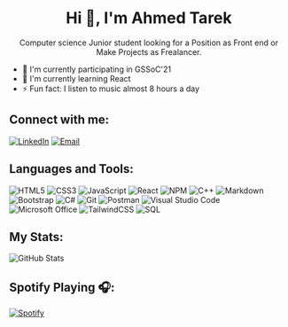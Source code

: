 <h1 align="center">Hi 👋, I'm Ahmed Tarek</h1>

<p align="center">Computer science Junior student looking for a Position as Front end or Make Projects as Frealancer.</p>

- 🔭 I'm currently participating in GSSoC'21
- 🌱 I'm currently learning React
- ⚡ Fun fact: I listen to music almost 8 hours a day

## Connect with me:
[![LinkedIn](https://img.shields.io/badge/LinkedIn-blue?style=for-the-badge&logo=linkedin)](https://linkedin.com/in/yourusername)
[![Email](https://img.shields.io/badge/Email-D14836?style=for-the-badge&logo=gmail&logoColor=white)](mailto:r7oney@gmail.com)

## Languages and Tools:
![HTML5](https://img.shields.io/badge/html5-%23E34F26.svg?style=for-the-badge&logo=html5&logoColor=white)
![CSS3](https://img.shields.io/badge/css3-%231572B6.svg?style=for-the-badge&logo=css3&logoColor=white)
![JavaScript](https://img.shields.io/badge/javascript-%23323330.svg?style=for-the-badge&logo=javascript&logoColor=%23F7DF1E)
![React](https://img.shields.io/badge/react-%2320232a.svg?style=for-the-badge&logo=react&logoColor=%2361DAFB)
![NPM](https://img.shields.io/badge/npm-%23000000.svg?style=for-the-badge&logo=npm&logoColor=white)
![C++](https://img.shields.io/badge/C++-%2300599C.svg?style=for-the-badge&logo=c%2B%2B&logoColor=white)
![Markdown](https://img.shields.io/badge/markdown-%23000000.svg?style=for-the-badge&logo=markdown&logoColor=white)
![Bootstrap](https://img.shields.io/badge/bootstrap-%23563D7C.svg?style=for-the-badge&logo=bootstrap&logoColor=white)
![C#](https://img.shields.io/badge/c%23-%23239120.svg?style=for-the-badge&logo=c-sharp&logoColor=white)
![Git](https://img.shields.io/badge/git-%23F05033.svg?style=for-the-badge&logo=git&logoColor=white)
![Postman](https://img.shields.io/badge/Postman-FF6C37?style=for-the-badge&logo=postman&logoColor=white)
![Visual Studio Code](https://img.shields.io/badge/VisualStudioCode-0078d7?style=for-the-badge&logo=visualstudiocode&logoColor=white)
![Microsoft Office](https://img.shields.io/badge/Microsoft_Office-D83B01?style=for-the-badge&logo=microsoft-office&logoColor=white)
![TailwindCSS](https://img.shields.io/badge/tailwindcss-%2338B2AC.svg?style=for-the-badge&logo=tailwind-css&logoColor=white)
![SQL](https://img.shields.io/badge/sql-%2300f.svg?style=for-the-badge&logo=amazon-dynamodb&logoColor=white)

## My Stats:
![GitHub Stats](https://github-readme-stats.vercel.app/api?username=Saatvik21&show_icons=true&theme=radical)

## Spotify Playing 🎧:
[![Spotify](https://novatorem.vercel.app/api/spotify)](https://open.spotify.com/user/yourusername)

